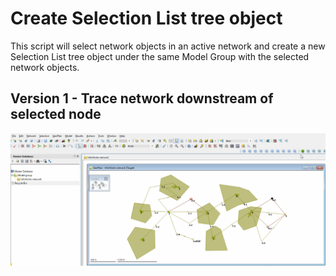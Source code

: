 # Create Selection List tree object
This script will select network objects in an active network and create a new Selection List tree object under the same Model Group with the selected network objects.
## Version 1 - Trace network downstream of selected node
![](gif001.gif)
